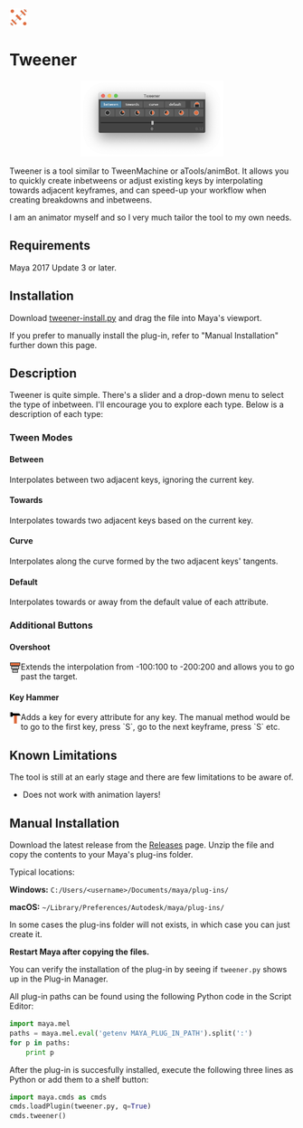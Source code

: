 <img src="icons/tweener-icon.svg" width="32px" height="32px">

# Tweener

<p align="center">
<img src="tweener-screenshot.png" width="50%" height="50%">
</p>

Tweener is a tool similar to TweenMachine or aTools/animBot. It allows you to quickly create inbetweens or adjust 
existing keys by interpolating towards adjacent keyframes, and can speed-up your workflow when creating breakdowns and 
inbetweens.

I am an animator myself and so I very much tailor the tool to my own needs.

## Requirements

Maya 2017 Update 3 or later.

## Installation

Download [tweener-install.py](https://github.com/mortenblaa/maya-tweener/raw/master/tweener-install.py) and drag 
the file into Maya's viewport.

If you prefer to manually install the plug-in, refer to "Manual Installation" further down this page.

## Description

Tweener is quite simple. There's a slider and a drop-down menu to select the type of inbetween. I'll encourage you to 
explore each type. Below is a description of each type:

### Tween Modes

#### Between
Interpolates between two adjacent keys, ignoring the current key.

#### Towards
Interpolates towards two adjacent keys based on the current key.

#### Curve
Interpolates along the curve formed by the two adjacent keys' tangents.

#### Default
Interpolates towards or away from the default value of each attribute.

### Additional Buttons


#### Overshoot
<img src="icons/overshoot.svg" align="left" width="20" height="20"> 
Extends the interpolation from -100:100 to -200:200 and allows you to go past the target.


#### Key Hammer
<img src="icons/keyhammer.svg" align="left" width="20" height="20">
Adds a key for every attribute for any key. The manual method would be to go to the first key, press `S`, go to the next
keyframe, press `S` etc.

## Known Limitations
The tool is still at an early stage and there are few limitations to be aware of. 

- Does not work with animation layers!

## Manual Installation

Download the latest release from the [Releases](https://github.com/mortenblaa/maya-tweener/releases) page. Unzip the 
file and copy the contents to your Maya's plug-ins folder.

Typical locations:

**Windows:** `C:/Users/<username>/Documents/maya/plug-ins/`

**macOS:** `~/Library/Preferences/Autodesk/maya/plug-ins/`

In some cases the plug-ins folder will not exists, in which case you can just create it.

**Restart Maya after copying the files.** 

You can verify the installation of the plug-in by seeing if `tweener.py` shows up in the Plug-in Manager.

All plug-in paths can be found using the following Python code in the Script Editor:

```python
import maya.mel
paths = maya.mel.eval('getenv MAYA_PLUG_IN_PATH').split(':')
for p in paths:
    print p
```

After the plug-in is succesfully installed, execute the following three lines as Python or add them to a shelf button:

```python
import maya.cmds as cmds
cmds.loadPlugin(tweener.py, q=True)
cmds.tweener()
```
